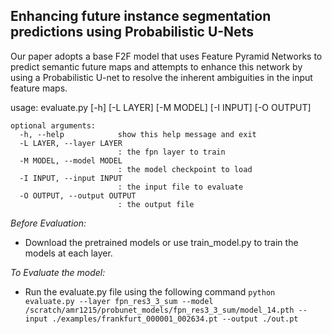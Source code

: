 ## Enhancing future instance segmentation predictions using Probabilistic U-Nets

Our paper adopts a base F2F model that uses Feature Pyramid Networks to predict semantic future maps and attempts to enhance this network by using a Probabilistic U-net to resolve the inherent ambiguities in the input feature maps.

usage: evaluate.py [-h] [-L LAYER] [-M MODEL] [-I INPUT] [-O OUTPUT]
```
optional arguments:
  -h, --help            show this help message and exit
  -L LAYER, --layer LAYER
                        : the fpn layer to train
  -M MODEL, --model MODEL
                        : the model checkpoint to load
  -I INPUT, --input INPUT
                        : the input file to evaluate
  -O OUTPUT, --output OUTPUT
                        : the output file
```
*Before Evaluation:*
- Download the pretrained models or use train_model.py to train the models at each layer.

*To Evaluate the model:*
- Run the evaluate.py file using the following command
```python evaluate.py --layer fpn_res3_3_sum --model /scratch/amr1215/probunet_models/fpn_res3_3_sum/model_14.pth --input ./examples/frankfurt_000001_002634.pt --output ./out.pt```
